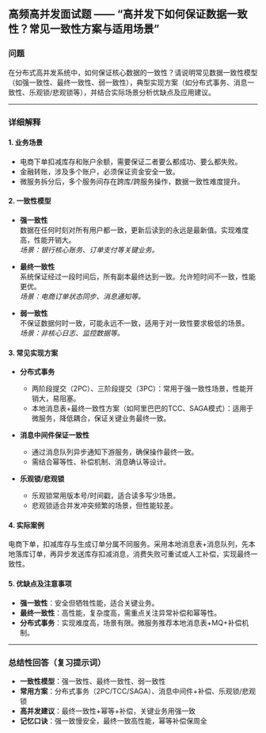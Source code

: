 ## 高频高并发面试题 —— “高并发下如何保证数据一致性？常见一致性方案与适用场景”

### 问题
在分布式高并发系统中，如何保证核心数据的一致性？请说明常见数据一致性模型（如强一致性、最终一致性、弱一致性），典型实现方案（如分布式事务、消息一致性、乐观锁/悲观锁等），并结合实际场景分析优缺点及应用建议。

---

### 详细解释

#### 1. 业务场景

- 电商下单扣减库存和账户余额，需要保证二者要么都成功、要么都失败。
- 金融转账，涉及多个账户，必须保证资金安全一致。
- 微服务拆分后，多个服务间存在跨库/跨服务操作，数据一致性难度提升。

#### 2. 一致性模型

- **强一致性**  
  数据在任何时刻对所有用户都一致，更新后读到的永远是最新值。实现难度高，性能开销大。  
  *场景：银行核心账务、订单支付等关键业务。*

- **最终一致性**  
  系统保证经过一段时间后，所有副本最终达到一致。允许短时间不一致，性能更优。  
  *场景：电商订单状态同步、消息通知等。*

- **弱一致性**  
  不保证数据何时一致，可能永远不一致，适用于对一致性要求极低的场景。  
  *场景：非核心日志、监控数据等。*

#### 3. 常见实现方案

- **分布式事务**
  - 两阶段提交（2PC）、三阶段提交（3PC）：常用于强一致性场景，性能开销大，易阻塞。
  - 本地消息表+最终一致性方案（如阿里巴巴的TCC、SAGA模式）：适用于微服务，降低耦合，保证关键业务最终一致。

- **消息中间件保证一致性**
  - 通过消息队列异步通知下游服务，确保操作最终一致。
  - 需结合幂等性、补偿机制、消息确认等设计。

- **乐观锁/悲观锁**
  - 乐观锁常用版本号/时间戳，适合读多写少场景。
  - 悲观锁适合并发冲突频繁的场景，但性能较差。

#### 4. 实际案例

电商下单，扣减库存与生成订单分属不同服务。采用本地消息表+消息队列，先本地落库订单，再异步发送库存扣减消息，消费失败可重试或人工补偿，实现最终一致性。

#### 5. 优缺点及注意事项

- **强一致性**：安全但牺牲性能，适合关键业务。
- **最终一致性**：高性能，复杂度高，需重点关注异常补偿和幂等性。
- **分布式事务**：实现难度高，场景有限。微服务推荐本地消息表+MQ+补偿机制。

---

### 总结性回答（复习提示词）

- **一致性模型**：强一致性、最终一致性、弱一致性
- **常用方案**：分布式事务（2PC/TCC/SAGA）、消息中间件+补偿、乐观锁/悲观锁
- **高并发建议**：最终一致性+幂等+补偿，关键业务用强一致
- **记忆口诀**：强一致慢安全，最终一致高性能，幂等补偿保周全